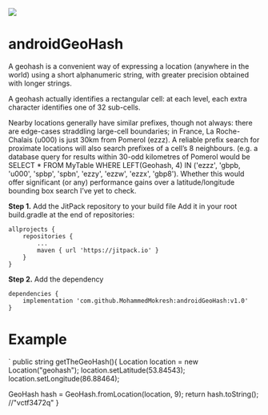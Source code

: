 [![](https://jitpack.io/v/MohammedMokresh/androidGeoHash.svg)](https://jitpack.io/#MohammedMokresh/androidGeoHash)


# androidGeoHash

A geohash is a convenient way of expressing a location (anywhere in the world) using a short alphanumeric string,
with greater precision obtained with longer strings.

A geohash actually identifies a rectangular cell: at each level, each extra character identifies one of 32 sub-cells.



 Nearby locations generally have similar prefixes, though not always: there are edge-cases straddling large-cell boundaries; in France, La Roche-Chalais (u000) is just 30km from Pomerol (ezzz). A reliable prefix search for proximate locations will also search prefixes of a cell’s 8 neighbours. (e.g. a database query for results within 30-odd kilometres of Pomerol would be SELECT * FROM MyTable WHERE LEFT(Geohash, 4) IN ('ezzz', 'gbpb, 'u000', 'spbp', 'spbn', 'ezzy', 'ezzw', 'ezzx', 'gbp8'). Whether this would offer significant (or any) performance gains over a latitude/longitude bounding box search I’ve yet to check.


**Step 1.** Add the JitPack repository to your build file
Add it in your root build.gradle at the end of repositories:

	allprojects {
		repositories {
			...
			maven { url 'https://jitpack.io' }
		}
	}


**Step 2.** Add the dependency

	dependencies {
		implementation 'com.github.MohammedMokresh:androidGeoHash:v1.0'
	}

# Example


` public string getTheGeoHash(){
  Location location = new Location("geohash");
  location.setLatitude(53.84543);
  location.setLongitude(86.88464);
 
  GeoHash hash = GeoHash.fromLocation(location, 9);
  return hash.toString(); //"vctf3472q"
}




